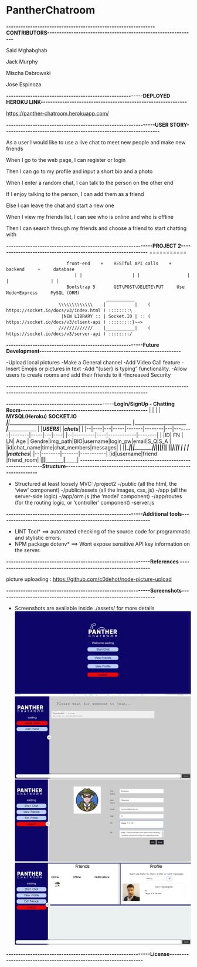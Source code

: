# PantherChatroom

**--------------------------------------------------------------CONTRIBUTORS--------------------------------------------------------------**

Said Mghabghab

Jack Murphy

Mischa Dabrowski

Jose Espinoza

**---------------------------------------------------------DEPLOYED HEROKU LINK-------------------------------------------------------------**

https://panther-chatroom.herokuapp.com/
 
 
 **--------------------------------------------------------------USER STORY-----------------------------------------------------------------**

As a user I would like to use a live chat to meet new people and make new friends 

When 
I go to the web page, I can register or login

Then
I can go to my profile and input a short bio and a photo

When
I enter a random chat, I can talk to the person on the other end
 
If 
I enjoy talking to the person, I can add them as a friend

Else
I can leave the chat and start a new one

When
I view my friends list, I can see who is online and who is offline

Then
I can search through my friends and choose a friend to start chatting with


**-------------------------------------------------------------PROJECT 2---------------------------------------------------------------**
                                                             ===========

                           front-end    +    RESTful API calls    +    backend     +     database
                              | |                   | |                  | |                | |
                           Bootstrap 5       GET\POST\DELETE\PUT     Use Node+Express     MySQL (ORM)
                                          ___________
                        \\\\\\\\\\\\\    |           |    ( https://socket.io/docs/v3/index.html ) ::::::::\
                         |NEW LIBRARY :: | Socket.IO | :: ( https://socket.io/docs/v3/client-api ) :::::::::}~~>
                        /////////////    |___________|    ( https://socket.io/docs/v3/server-api ) ::::::::/

                                 
**---------------------------------------------------------Future Development-----------------------------------------------------------**
                                              
-Upload local pictures
-Make a General channel
-Add Video Call feature
-Insert Emojis or pictures in text
-Add “{user} is typing” functionality.
-Allow users to create rooms and add their friends to it
-Increased Security
                                               
**---------------------------------------------------------------------------------------------------------------------------------------**

**---------------------------------------------LogIn/SignUp      -     Chatting Room-----------------------------------------------------**
                                                   | |                      | |
                                            __MYSQL(Heroku)__           __SOCKET.IO__
                             _______________________|________________________|_____________________________________________________
    ________________________|______________________________________________      _____________|_________________________           |
   |_________________________________USERS_________________________________|    |_________________chats_________________|          |
   |--|----|---|-----|-------|--------|---|--------|--------|-----|---|----|    |--|---------|----|------------|--------|          |
   |ID| FN | LN| Age | Gendre|img_path|BIO|username|login_pw|email|S_Q|S_A |    |id|chat_name|time|chat_members|messages|          |
   |__|____|___|_____|_______|________|___|________|________|_____|___|____|    |__|_________|____|____________|________|          |
                                                                                                              _____________________|
                                                                                                         ____|__________________________
                                                                                                        |___________matches_____________|
                                                                                                        |--|--------|-------|-----------|
                                                                                                        |id|username|friend |friend_room|
                                                                                                        |__|________|_______|___________|
**-------------------------------------------------------------Structure-----------------------------------------------------------------**      
      
* Structured at least loosely MVC:
 /project2
  -/public (all the html, the ‘view’ component)
  -/public/assets (all the images, css, js)
  -/app (all the server-side logic)
  -/app/orm.js (the ‘model’ component)
  -/app/routes (for the routing logic, or ‘controller’ component)
  -server.js
  
**---------------------------------------------------------Additional tools---------------------------------------------------------------**

* LINT Tool* ==> automated checking of the source code for programmatic and stylistic errors.          
* NPM package dotenv* ==> Wont expose sensitive API key information on the server.    

**------------------------------------------------------------References ----------------------------------------------------------------**

picture uploading  :  https://github.com/c0dehot/node-picture-upload
               
**------------------------------------------------------------Screenshots-----------------------------------------------------------------**
* Screenshots are available inside ./assets/ for more details
![GitHub Logo](/public/assets/main-room.JPG)
![GitHub Logo](/public/assets/random-chat.JPG)
![GitHub Logo](/public/assets/profile.JPG)
![GitHub Logo](/public/assets/friends.JPG)

**------------------------------------------------------------License-----------------------------------------------------------------**
